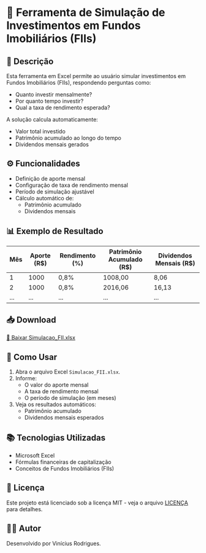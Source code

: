 # 🏢 Ferramenta de Simulação de Investimentos em Fundos Imobiliários (FIIs)

## 📌 Descrição
Esta ferramenta em Excel permite ao usuário simular investimentos em Fundos Imobiliários (FIIs), respondendo perguntas como:
- Quanto investir mensalmente?
- Por quanto tempo investir?
- Qual a taxa de rendimento esperada?

A solução calcula automaticamente:
- Valor total investido
- Patrimônio acumulado ao longo do tempo
- Dividendos mensais gerados

## ⚙️ Funcionalidades
- Definição de aporte mensal
- Configuração de taxa de rendimento mensal
- Período de simulação ajustável
- Cálculo automático de:
  - Patrimônio acumulado
  - Dividendos mensais

## 📊 Exemplo de Resultado
| Mês | Aporte (R$) | Rendimento (%) | Patrimônio Acumulado (R$) | Dividendos Mensais (R$) |
| --- | ----------- | ------------- | ------------------------ | ---------------------- |
| 1   | 1000        | 0,8%          | 1008,00                  | 8,06                   |
| 2   | 1000        | 0,8%          | 2016,06                  | 16,13                  |
| ... | ...         | ...           | ...                      | ...                    |

## 📥 Download
[📂 Baixar Simulacao_FII.xlsx](./Simulacao_FII.xlsx)

## 🧮 Como Usar
1. Abra o arquivo Excel `Simulacao_FII.xlsx`.
2. Informe:
   - O valor do aporte mensal
   - A taxa de rendimento mensal
   - O período de simulação (em meses)
3. Veja os resultados automáticos:
   - Patrimônio acumulado
   - Dividendos mensais esperados

## 📚 Tecnologias Utilizadas
- Microsoft Excel
- Fórmulas financeiras de capitalização
- Conceitos de Fundos Imobiliários (FIIs)

## 📝 Licença
Este projeto está licenciado sob a licença MIT - veja o arquivo [LICENÇA](./LICENÇA) para detalhes.

## 🙋‍♂️ Autor
Desenvolvido por Vinícius Rodrigues.
